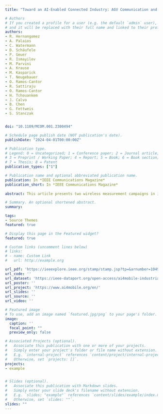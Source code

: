 ```yaml
---
title: "Toward an AI-Enabled Connected Industry: AGV Communication and Sensor Measurement Datasets"

# Authors
# If you created a profile for a user (e.g. the default `admin` user), write the username (folder name) here 
# and it will be replaced with their full name and linked to their profile.
authors:
- R. Hernangomez
- A. Palaios
- C. Watermann
- D. Schäufele
- P. Geuer
- R. Ismayilov
- M. Parvini
- A. Krause
- M. Kasparick
- T. Neugebauer
- O. Ramos-Cantor
- R. Sattiraju 
- O. Ramos-Cantor
- H. Tchouankem
- J. Calvo
- B. Chen
- G. Fettweis
- S. Stanczak


doi: "10.1109/MCOM.001.2300494"

# Schedule page publish date (NOT publication's date).
publishDate: "2024-04-01T00:00:00Z"

# Publication type.
# Legend: 0 = Uncategorized; 1 = Conference paper; 2 = Journal article;
# 3 = Preprint / Working Paper; 4 = Report; 5 = Book; 6 = Book section;
# 7 = Thesis; 8 = Patent
publication_types: ["1"]

# Publication name and optional abbreviated publication name.
publication: In *IEEE Communications Magazine*
publication_short: In *IEEE Communications Magazine*
 
abstract: This article presents two wireless measurement campaigns in industrial testbeds, industrial vehicle-to-vehicle (iV2V) and industrial vehicle-to-in-frastructure plus sensor (iV21+), with detailed information about the two captured datasets. iV2V covers sidelink communication scenarios between moving and stationary robots, while iV21+ is conducted at an industrial setting where an autonomous cleaning robot is connected to a private cellular network. The combination of different communication technologies within a common measurement methodology provides insights that can be exploited by ML for tasks, such as fingerprinting, line-of-sight detection, prediction of quality of service, or link selection. Moreover, the datasets are publicly available, labeled, and pre-filtered for fast on-boarding and applicability.

# Summary. An optional shortened abstract.
summary: 

tags:
- Source Themes
featured: true

# Display this page in the Featured widget?
featured: true

# Custom links (uncomment lines below)
# links:
# - name: Custom Link
#   url: http://example.org

url_pdf: 'https://ieeexplore.ieee.org/stamp/stamp.jsp?tp=&arnumber=10494952'
url_code: ''
url_dataset: 'https://ieee-dataport.org/open-access/ai4mobile-industrial-wireless-datasets-iv2v-and-iv2i'
url_poster: ''
url_project: 'https://www.ai4mobile.org/en/'
url_slides: ''
url_source: ''
url_video: ''

# Featured image
# To use, add an image named `featured.jpg/png` to your page's folder. 
image:
  caption: ''
  focal_point: ""
  preview_only: false

# Associated Projects (optional).
#   Associate this publication with one or more of your projects.
#   Simply enter your project's folder or file name without extension.
#   E.g. `internal-project` references `content/project/internal-project/index.md`.
#   Otherwise, set `projects: []`.
projects:
- example


# Slides (optional).
#   Associate this publication with Markdown slides.
#   Simply enter your slide deck's filename without extension.
#   E.g. `slides: "example"` references `content/slides/example/index.md`.
#   Otherwise, set `slides: ""`.
slides: ""
---
```

